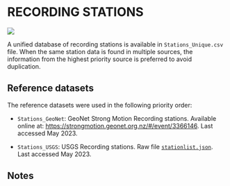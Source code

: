 # RECORDING STATIONS

![](recording_stations.png)

A unified database of recording stations is available in `Stations_Unique.csv` file.
When the same station data is found in multiple sources, the information from the highest priority source is preferred to avoid duplication.


## Reference datasets

The reference datasets were used in the following priority order:

- `Stations_GeoNet`: GeoNet Strong Motion Recording stations. Available online at: https://strongmotion.geonet.org.nz/#/event/3366146. Last accessed May 2023.

- `Stations_USGS`: USGS Recording stations. Raw file [`stationlist.json`](https://earthquake.usgs.gov/product/shakemap/usp000hk46/atlas/1594175234385/download/stationlist.json/shakemap/stations). Last accessed May 2023.

## Notes
